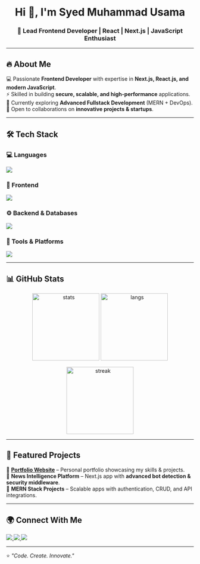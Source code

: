 <!-- Banner -->
<h1 align="center">Hi 👋, I'm Syed Muhammad Usama</h1>
<h3 align="center">🚀 Lead Frontend Developer | React | Next.js | JavaScript Enthusiast</h3>

---

## 🔥 About Me  
💻 Passionate **Frontend Developer** with expertise in **Next.js, React.js, and modern JavaScript**.  
⚡ Skilled in building **secure, scalable, and high-performance** applications.  
🌱 Currently exploring **Advanced Fullstack Development** (MERN + DevOps).  
🤝 Open to collaborations on **innovative projects & startups**.  

---

## 🛠️ Tech Stack  

### 💻 Languages  
<p align="left"> 
  <img src="https://skillicons.dev/icons?i=js,ts,html,css" />
</p>

### 🎨 Frontend  
<p align="left"> 
  <img src="https://skillicons.dev/icons?i=react,nextjs,redux,tailwind,bootstrap,figma" />
</p>

### ⚙️ Backend & Databases  
<p align="left"> 
  <img src="https://skillicons.dev/icons?i=nodejs,express,mongodb,mysql" />
</p>

### 🧰 Tools & Platforms  
<p align="left"> 
  <img src="https://skillicons.dev/icons?i=git,github,docker,vercel,postman" />
</p>

---

## 📊 GitHub Stats  

<p align="center">
  <img src="https://github-readme-stats.vercel.app/api?username=smughanibukari&show_icons=true&theme=tokyonight" alt="stats" height="180"/>
  <img src="https://github-readme-stats.vercel.app/api/top-langs/?username=smughanibukari&layout=compact&theme=tokyonight" alt="langs" height="180"/>
</p>

<p align="center">
  <img src="https://github-readme-streak-stats.herokuapp.com/?user=smughanibukari&theme=tokyonight" alt="streak" height="180"/>
</p>

---

## 🚀 Featured Projects  

🔹 [**Portfolio Website**](https://smughanibukari.github.io/) – Personal portfolio showcasing my skills & projects.  
🔹 **News Intelligence Platform** – Next.js app with **advanced bot detection & security middleware**.  
🔹 **MERN Stack Projects** – Scalable apps with authentication, CRUD, and API integrations.  

---

## 🌍 Connect With Me  

<p align="left">
  <a href="https://www.linkedin.com/in/syedmughanibukhari/" target="_blank">
    <img src="https://img.shields.io/badge/LinkedIn-0A66C2?style=for-the-badge&logo=linkedin&logoColor=white"/>
  </a>
  <a href="https://smughanibukari.github.io/" target="_blank">
    <img src="https://img.shields.io/badge/Portfolio-000000?style=for-the-badge&logo=vercel&logoColor=white"/>
  </a>
  <a href="mailto:syedmusama.dev@gmail.com" target="_blank">
    <img src="https://img.shields.io/badge/Email-D14836?style=for-the-badge&logo=gmail&logoColor=white"/>
  </a>
</p>

---

⭐️ *"Code. Create. Innovate."*  
